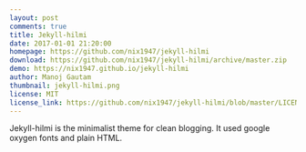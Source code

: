 ```yaml
---
layout: post
comments: true
title: Jekyll-hilmi
date: 2017-01-01 21:20:00
homepage: https://github.com/nix1947/jekyll-hilmi
download: https://github.com/nix1947/jekyll-hilmi/archive/master.zip
demo: https://nix1947.github.io/jekyll-hilmi
author: Manoj Gautam
thumbnail: jekyll-hilmi.png
license: MIT
license_link: https://github.com/nix1947/jekyll-hilmi/blob/master/LICENSE.md
---
```


Jekyll-hilmi is the minimalist theme for clean blogging. It used google oxygen fonts and plain HTML.
